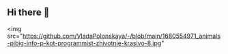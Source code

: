 ## Hi there 👋
<img src="https://github.com/VladaPolonskaya/-/blob/main/1680554971_animals-pibig-info-p-kot-programmist-zhivotnie-krasivo-8.jpg"


